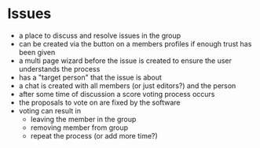 <!-- 
SPDX-FileCopyrightText: 2016 Nick Sellen <hello@nicksellen.co.uk> 
SPDX-FileCopyrightText: 2016 Karrot

SPDX-License-Identifier: MIT

Karrot
-->


# Issues

- a place to discuss and resolve issues in the group
- can be created via the button on a members profiles if enough trust has been given
- a multi page wizard before the issue is created to ensure the user understands the process
- has a "target person" that the issue is about
- a chat is created with all members (or just editors?) and the person
- after some time of discussion a score voting process occurs
- the proposals to vote on are fixed by the software
- voting can result in
    - leaving the member in the group
    - removing member from group
    - repeat the process (or add more time?)
